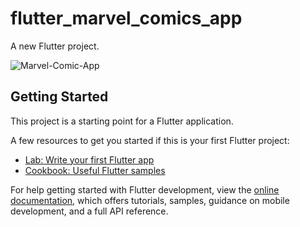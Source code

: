 # flutter_marvel_comics_app

A new Flutter project.

![Marvel-Comic-App](https://github.com/NabihUzcategui/Marvel-Comics-App/assets/99839506/a7ccdb13-92fc-407a-83f4-259ed6e778e1)


## Getting Started

This project is a starting point for a Flutter application.

A few resources to get you started if this is your first Flutter project:

- [Lab: Write your first Flutter app](https://docs.flutter.dev/get-started/codelab)
- [Cookbook: Useful Flutter samples](https://docs.flutter.dev/cookbook)

For help getting started with Flutter development, view the
[online documentation](https://docs.flutter.dev/), which offers tutorials,
samples, guidance on mobile development, and a full API reference.
